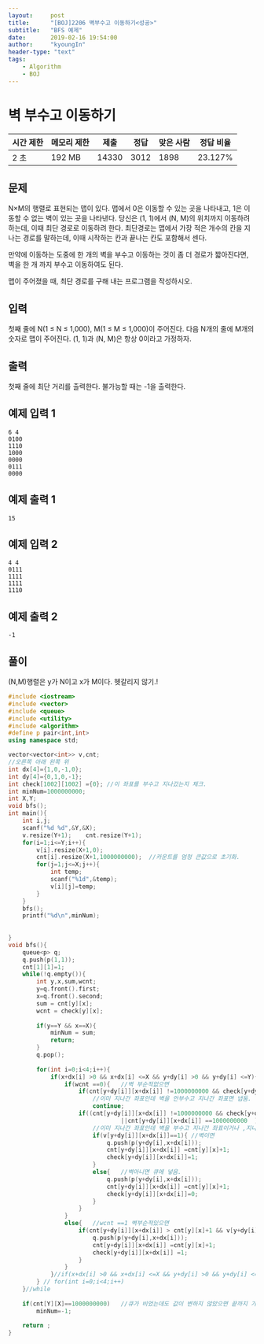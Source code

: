 ```yaml
---
layout:     post
title:      "[BOJ]2206 벽부수고 이동하기<성공>"
subtitle:   "BFS 예제"
date:       2019-02-16 19:54:00
author:     "kyoungIn"
header-type: "text"
tags:
    - Algorithm
    - BOJ
---
```

# 벽 부수고 이동하기 

| 시간 제한 | 메모리 제한 | 제출  | 정답 | 맞은 사람 | 정답 비율 |
| --------- | ----------- | ----- | ---- | --------- | --------- |
| 2 초      | 192 MB      | 14330 | 3012 | 1898      | 23.127%   |

## 문제

N×M의 행렬로 표현되는 맵이 있다. 맵에서 0은 이동할 수 있는 곳을 나타내고, 1은 이동할 수 없는 벽이 있는 곳을 나타낸다. 당신은 (1, 1)에서 (N, M)의 위치까지 이동하려 하는데, 이때 최단 경로로 이동하려 한다. 최단경로는 맵에서 가장 적은 개수의 칸을 지나는 경로를 말하는데, 이때 시작하는 칸과 끝나는 칸도 포함해서 센다.

만약에 이동하는 도중에 한 개의 벽을 부수고 이동하는 것이 좀 더 경로가 짧아진다면, 벽을 한 개 까지 부수고 이동하여도 된다.

맵이 주어졌을 때, 최단 경로를 구해 내는 프로그램을 작성하시오.

## 입력

첫째 줄에 N(1 ≤ N ≤ 1,000), M(1 ≤ M ≤ 1,000)이 주어진다. 다음 N개의 줄에 M개의 숫자로 맵이 주어진다. (1, 1)과 (N, M)은 항상 0이라고 가정하자.

## 출력

첫째 줄에 최단 거리를 출력한다. 불가능할 때는 -1을 출력한다.

## 예제 입력 1

```
6 4
0100
1110
1000
0000
0111
0000
```

## 예제 출력 1

```
15
```

## 예제 입력 2

```
4 4
0111
1111
1111
1110
```

## 예제 출력 2

```
-1
```



## 풀이

(N,M)행렬은 y가 N이고 x가 M이다. 헷갈리지 않기.!





```cpp
#include <iostream>
#include <vector>
#include <queue>
#include <utility>
#include <algorithm>
#define p pair<int,int>
using namespace std;

vector<vector<int>> v,cnt;
//오른쪽 아래 왼쪽 위
int dx[4]={1,0,-1,0};
int dy[4]={0,1,0,-1};
int check[1002][1002] ={0};	//이 좌표를 부수고 지나갔는지 체크.
int minNum=1000000000;
int X,Y;
void bfs();
int main(){
    int i,j;
    scanf("%d %d",&Y,&X);	
    v.resize(Y+1);    cnt.resize(Y+1);
    for(i=1;i<=Y;i++){
        v[i].resize(X+1,0);
        cnt[i].resize(X+1,1000000000);	//카운트를 엄청 큰값으로 초기화.
        for(j=1;j<=X;j++){
            int temp;
            scanf("%1d",&temp);
            v[i][j]=temp;
        }
    }
    bfs();
    printf("%d\n",minNum);
    
    
}
void bfs(){
    queue<p> q;
    q.push(p(1,1));
    cnt[1][1]=1;
    while(!q.empty()){
        int y,x,sum,wcnt;
        y=q.front().first;
        x=q.front().second;
        sum = cnt[y][x];
        wcnt = check[y][x];
        
        if(y==Y && x==X){
            minNum = sum;
            return;
        }
        q.pop();
        
        for(int i=0;i<4;i++){
            if(x+dx[i] >0 && x+dx[i] <=X && y+dy[i] >0 && y+dy[i] <=Y){
                if(wcnt ==0){	//벽 부순적없으면
                    if(cnt[y+dy[i]][x+dx[i]] !=1000000000 && check[y+dy[i]][x+dx[i]] ==0)
                        //이미 지나간 좌표인데 벽을 안부수고 지나간 좌표면 냅둠.
                        continue;
                    if((cnt[y+dy[i]][x+dx[i]] !=1000000000 && check[y+dy[i]][x+dx[i]] ==1)
                                ||cnt[y+dy[i]][x+dx[i]] ==1000000000  ){
                        //이미 지나간 좌표인데 벽을 부수고 지나간 좌표이거나 ,지나가지 않았음.
                        if(v[y+dy[i]][x+dx[i]]==1){ //벽이면
                            q.push(p(y+dy[i],x+dx[i]));
                            cnt[y+dy[i]][x+dx[i]] =cnt[y][x]+1;
                            check[y+dy[i]][x+dx[i]]=1;
                        }
                        else{   //벽아니면 큐에 넣음.
                            q.push(p(y+dy[i],x+dx[i]));
                            cnt[y+dy[i]][x+dx[i]] =cnt[y][x]+1;
                            check[y+dy[i]][x+dx[i]]=0;
                        }
                    }
                }
                else{   //wcnt ==1 벽부순적있으면 
                    if(cnt[y+dy[i]][x+dx[i]] > cnt[y][x]+1 && v[y+dy[i]][x+dx[i]]==0){
                        q.push(p(y+dy[i],x+dx[i]));
                        cnt[y+dy[i]][x+dx[i]] =cnt[y][x]+1;
                        check[y+dy[i]][x+dx[i]] =1;
                    }
                }
            }//if(x+dx[i] >0 && x+dx[i] <=X && y+dy[i] >0 && y+dy[i] <=Y)
        } // for(int i=0;i<4;i++)
    }//while
    
    if(cnt[Y][X]==1000000000)	//큐가 비었는데도 값이 변하지 않았으면 끝까지 가지 못한것. 
        minNum=-1;	
    
    return ;
}
```

